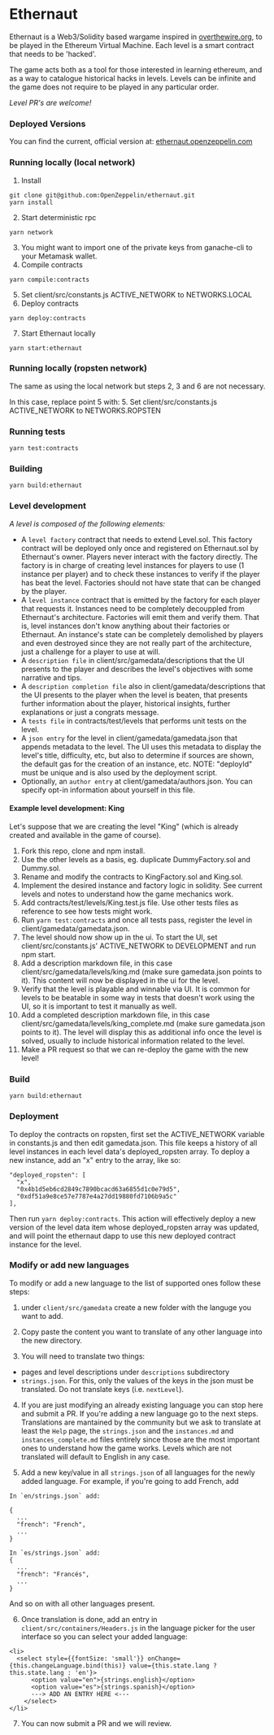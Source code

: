 # Ethernaut

<p>Ethernaut is a Web3/Solidity based wargame inspired in <a href="https://overthewire.org" target="_blank" rel="noopener noreferrer">overthewire.org</a>, to be played in the Ethereum Virtual Machine. Each level is a smart contract that needs to be 'hacked'.</p>

The game acts both as a tool for those interested in learning ethereum, and as a way to catalogue historical hacks in levels. Levels can be infinite and the game does not require to be played in any particular order.

*Level PR's are welcome!*

### Deployed Versions

You can find the current, official version at:
[ethernaut.openzeppelin.com](https://ethernaut.openzeppelin.com)

### Running locally (local network)

1. Install
```
git clone git@github.com:OpenZeppelin/ethernaut.git
yarn install
```
2. Start deterministic rpc
```
yarn network
```
3. You might want to import one of the private keys from ganache-cli to your Metamask wallet.
4. Compile contracts
```
yarn compile:contracts
```
5. Set client/src/constants.js ACTIVE_NETWORK to NETWORKS.LOCAL
6. Deploy contracts
```
yarn deploy:contracts
```
7. Start Ethernaut locally
```
yarn start:ethernaut
```

### Running locally (ropsten network)

The same as using the local network but steps 2, 3 and 6 are not necessary.

In this case, replace point 5 with:
5. Set client/src/constants.js ACTIVE_NETWORK to NETWORKS.ROPSTEN

### Running tests

```
yarn test:contracts
```

### Building

```
yarn build:ethernaut
```

### Level development

*A level is composed of the following elements:*

* A `level factory` contract that needs to extend Level.sol. This factory contract will be deployed only once and registered on Ethernaut.sol by Ethernaut's owner. Players never interact with the factory directly. The factory is in charge of creating level instances for players to use (1 instance per player) and to check these instances to verify if the player has beat the level. Factories should not have state that can be changed by the player.
* A `level instance` contract that is emitted by the factory for each player that requests it. Instances need to be completely decouppled from Ethernaut's architecture. Factories will emit them and verify them. That is, level instances don't know anything about their factories or Ethernaut. An instance's state can be completely demolished by players and even destroyed since they are not really part of the architecture, just a challenge for a player to use at will.
* A `description file` in client/src/gamedata/descriptions that the UI presents to the player and describes the level's objectives with some narrative and tips.
* A `description completion file` also in client/gamedata/descriptions that the UI presents to the player when the level is beaten, that presents further information about the player, historical insights, further explanations or just a congrats message.
* A `tests file` in contracts/test/levels that performs unit tests on the level.
* A `json entry` for the level in client/gamedata/gamedata.json that appends metadata to the level. The UI uses this metadata to display the level's title, difficulty, etc, but also to determine if sources are shown, the default gas for the creation of an instance, etc. NOTE: "deployId" must be unique and is also used by the deployment script.
* Optionally, an `author entry` at client/gamedata/authors.json. You can specify opt-in information about yourself in this file.

#### Example level development: King

Let's suppose that we are creating the level "King" (which is already created and available in the game of course).

1. Fork this repo, clone and npm install.
2. Use the other levels as a basis, eg. duplicate DummyFactory.sol and Dummy.sol.
3. Rename and modify the contracts to KingFactory.sol and King.sol.
4. Implement the desired instance and factory logic in solidity. See current levels and notes to understand how the game mechanics work.
5. Add contracts/test/levels/King.test.js file. Use other tests files as reference to see how tests might work.
6. Run `yarn test:contracts` and once all tests pass, register the level in client/gamedata/gamedata.json.
7. The level should now show up in the ui. To start the UI, set client/src/constants.js' ACTIVE_NETWORK to DEVELOPMENT and run npm start.
8. Add a description markdown file, in this case client/src/gamedata/levels/king.md (make sure gamedata.json points to it). This content will now be displayed in the ui for the level.
9. Verify that the level is playable and winnable via UI. It is common for levels to be beatable in some way in tests that doesn't work using the UI, so it is important to test it manually as well.
10. Add a completed description markdown file, in this case client/src/gamedata/levels/king_complete.md (make sure gamedata.json points to it). The level will display this as additional info once the level is solved, usually to include historical information related to the level.
11. Make a PR request so that we can re-deploy the game with the new level!

### Build

 ```
 yarn build:ethernaut
 ```

### Deployment

To deploy the contracts on ropsten, first set the ACTIVE_NETWORK variable in constants.js and then edit gamedata.json. This file keeps a history of all level instances in each level data's deployed_ropsten array. To deploy a new instance, add an "x" entry to the array, like so:

```
"deployed_ropsten": [
  "x",
  "0x4b1d5eb6cd2849c7890bcacd63a6855d1c0e79d5",
  "0xdf51a9e8ce57e7787e4a27dd19880fd7106b9a5c"
],
```

Then run `yarn deploy:contracts`. This action will effectively deploy a new version of the level data item whose deployed_ropsten array was updated, and will point the ethernaut dapp to use this new deployed contract instance for the level.

### Modify or add new languages
 
To modify or add a new language to the list of supported ones follow these steps:

1. under `client/src/gamedata` create a new folder with the languge you want to add. 

2. Copy paste the content you want to translate of any other language into the new directory.

3. You will need to translate two things:
  - pages and level descriptions under `descriptions` subdirectory
  - `strings.json`. For this, only the values of the keys in the json must be translated. Do not translate keys (i.e. `nextLevel`).

4. If you are just modifying an already existing language you can stop here and submit a PR. If you're adding a new language go to the next steps. Translations are mantained by the community but we ask to translate at least the `Help` page, the `strings.json` and the `instances.md` and `instances_complete.md` files entirely since those are the most important ones to understand how the game works. Levels which are not translated will default to English in any case. 

5. Add a new key/value in all `strings.json` of all languages for the newly added language. For example, if you're going to add French, add

```
In `en/strings.json` add:

{
  ...
  "french": "French",
  ...
}

In `es/strings.json` add:
{
  ...
  "french": "Francés",
  ...
}
```
And so on with all other languages present.

6. Once translation is done, add an entry in `client/src/containers/Headers.js` in the language picker for the user interface so you can select your added language:

```
<li>
  <select style={{fontSize: 'small'}} onChange={this.changeLanguage.bind(this)} value={this.state.lang ? this.state.lang : 'en'}>
      <option value="en">{strings.english}</option>
      <option value="es">{strings.spanish}</option>
      ---> ADD AN ENTRY HERE <---
    </select>
</li>
```

7. You can now submit a PR and we will review.
